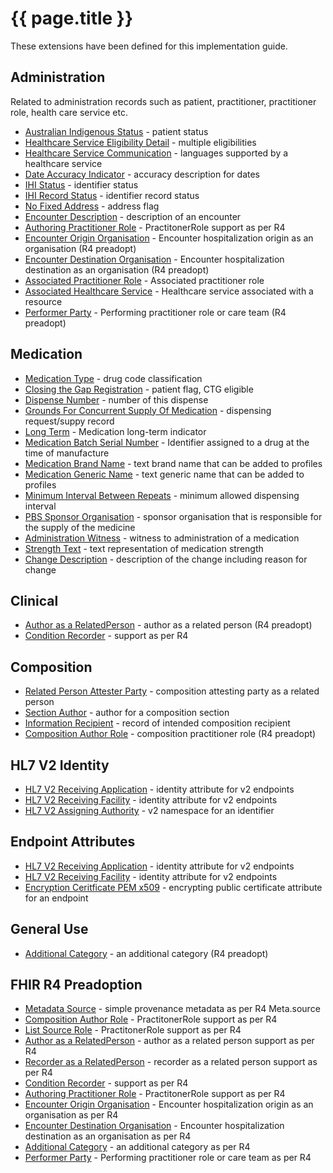 # {{ page.title }}

These extensions have been defined for this implementation guide.

## Administration
Related to administration records such as patient, practitioner, practitioner role, health care service etc.
* [Australian Indigenous Status](StructureDefinition-indigenous-status.html) - patient status
* [Healthcare Service Eligibility Detail](StructureDefinition-healthcareservice-eligibility-detail.html) - multiple eligibilities 
* [Healthcare Service Communication](StructureDefinition-healthcareservice-communication.html) - languages supported by a healthcare service
* [Date Accuracy Indicator](StructureDefinition-date-accuracy-indicator.html) - accuracy description for dates
* [IHI Status](StructureDefinition-ihi-status.html) - identifier status 
* [IHI Record Status](StructureDefinition-ihi-record-status.html) - identifier record status
* [No Fixed Address](StructureDefinition-no-fixed-address.html) - address flag
* [Encounter Description](StructureDefinition-encounter-description.html) - description of an encounter
* [Authoring Practitioner Role](StructureDefinition-author-role.html) - PractitonerRole support as per R4
* [Encounter Origin Organisation](StructureDefinition-encounter-origin-organisation.html) - Encounter hospitalization origin as an organisation (R4 preadopt)
* [Encounter Destination Organisation](StructureDefinition-encounter-destination-organisation.html) - Encounter hospitalization destination as an organisation (R4 preadopt)
* [Associated Practitioner Role](StructureDefinition-associated-practitionerrole.html) - Associated practitioner role
* [Associated Healthcare Service](StructureDefinition-associated-healthcareservice.html) - Healthcare service associated with a resource
* [Performer Party](StructureDefinition-performer-party.html) - Performing practitioner role or care team (R4 preadopt)

## Medication
* [Medication Type](StructureDefinition-medication-type.html) - drug code classification
* [Closing the Gap Registration](StructureDefinition-closing-the-gap-registration.html) - patient flag, CTG eligible
* [Dispense Number](StructureDefinition-dispense-number.html) - number of this dispense
* [Grounds For Concurrent Supply Of Medication](StructureDefinition-grounds-for-concurrent-supply.html) - dispensing request/suppy record 
* [Long Term](StructureDefinition-medication-long-term.html) - Medication long-term indicator
* [Medication Batch Serial Number](StructureDefinition-medication-batch-serialnumber.html) - Identifier assigned to a drug at the time of manufacture
* [Medication Brand Name](StructureDefinition-medication-brand-name.html) - text brand name that can be added to profiles
* [Medication Generic Name](StructureDefinition-medication-generic-name.html) - text generic name that can be added to profiles
* [Minimum Interval Between Repeats](StructureDefinition-minimum-interval-between-repeats.html) - minimum allowed dispensing interval
* [PBS Sponsor Organisation](StructureDefinition-pbs-sponsor.html) - sponsor organisation that is responsible for the supply of the medicine
* [Administration Witness](StructureDefinition-medication-administration-witness.html) - witness to administration of a medication
* [Strength Text](StructureDefinition-medication-strength-text.html) - text representation of medication strength
* [Change Description](StructureDefinition-change-description.html) - description of the change including reason for change

## Clinical
* [Author as a RelatedPerson](StructureDefinition-author-related-person.html) - author as a related person (R4 preadopt)
* [Condition Recorder](StructureDefinition-recorder.html) - support as per R4

## Composition
* [Related Person Attester Party](StructureDefinition-attester-related-party.html) - composition attesting party as a related person
* [Section Author](StructureDefinition-section-author.html) - author for a composition section
* [Information Recipient](StructureDefinition-information-recipient.html) - record of intended composition recipient
* [Composition Author Role](StructureDefinition-composition-author-role.html) - composition practitioner role (R4 preadopt)

## HL7 V2 Identity
* [HL7 V2 Receiving Application](StructureDefinition-au-receivingapplication.html) - identity attribute for v2 endpoints
* [HL7 V2 Receiving Facility](StructureDefinition-au-receivingfacility.html) - identity attribute for v2 endpoints
* [HL7 V2 Assigning Authority](StructureDefinition-au-assigningauthority.html) - v2 namespace for an identifier

## Endpoint Attributes
* [HL7 V2 Receiving Application](StructureDefinition-au-receivingapplication.html) - identity attribute for v2 endpoints
* [HL7 V2 Receiving Facility](StructureDefinition-au-receivingfacility.html) - identity attribute for v2 endpoints
* [Encryption Ceritficate PEM x509](StructureDefinition-encryption-certificate-pem-x509.html) - encrypting public certificate attribute for an endpoint

## General Use
* [Additional Category](StructureDefinition-category-additional.html) - an additional category (R4 preadopt)

## FHIR R4 Preadoption
* [Metadata Source](StructureDefinition-meta-source.html) - simple provenance metadata as per R4 Meta.source
* [Composition Author Role](StructureDefinition-composition-author-role.html) - PractitonerRole support as per R4
* [List Source Role](StructureDefinition-list-source-role.html) - PractitonerRole support as per R4
* [Author as a RelatedPerson](StructureDefinition-author-related-person.html) - author as a related person support as per R4
* [Recorder as a RelatedPerson](StructureDefinition-recorder-related-person.html) - recorder as a related person support as per R4
* [Condition Recorder](StructureDefinition-recorder.html) - support as per R4
* [Authoring Practitioner Role](StructureDefinition-author-role.html) - PractitonerRole support as per R4
* [Encounter Origin Organisation](StructureDefinition-encounter-origin-organisation.html) - Encounter hospitalization origin as an organisation as per R4
* [Encounter Destination Organisation](StructureDefinition-encounter-destination-organisation.html) - Encounter hospitalization destination as an organisation as per R4
* [Additional Category](StructureDefinition-category-additional.html) - an additional category as per R4
* [Performer Party](StructureDefinition-performer-party.html) - Performing practitioner role or care team as per R4
